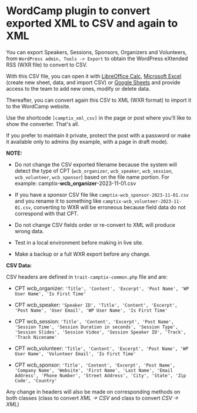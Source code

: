 # WordCamp plugin to convert exported XML to CSV and again to XML

You can export Speakers, Sessions, Sponsors, Organizers and Volunteers, from `WordPress admin, Tools -> Export` to obtain the WordPress eXtended RSS (WXR file) to convert to CSV.

With this CSV file, you can open it with [LibreOffice Calc](https://www.libreoffice.org/download/download-libreoffice/), [Microsoft Excel](https://www.microsoft.com/en-gb/microsoft-365/excel) (create new sheet, data, and import CSV) or [Google Sheets](https://docs.google.com/spreadsheets/) and provide access to the team to add new ones, modify or delete data.

Thereafter, you can convert again this CSV to XML (WXR format) to import it to the WordCamp website.

Use the shortcode `[camptix_xml_csv]` in the page or post where you'll like to show the converter. That's all.

If you prefer to maintain it private, protect the post with a password or make it available only to admins (by example, with a page in draft mode).

**NOTE:**

* Do not change the CSV exported filename because the system will detect the type of CPT (`wcb_organizer`, `wcb_speaker`, `wcb_session`, `wcb_volunteer`, `wcb_sponsor`) based on the file name portion. For example: camptix-**wcb_organizer**-2023-11-01.csv

* If you have a sponsor CSV file like `camptix-wcb_sponsor-2023-11-01.csv` and you rename it to something like `camptix-wcb_volunteer-2023-11-01.csv`, converting to WXR will be erroneous because field data do not correspond with that CPT.

* Do not change CSV fields order or re-convert to XML will produce wrong data.

* Test in a local environment before making in live site.

* Make a backup or a full WXR export before any change.

**CSV Data:**

CSV headers are defined in `trait-camptix-common.php` file and are:

* CPT wcb_organizer: `'Title', 'Content', 'Excerpt', 'Post Name', 'WP User Name', 'Is First Time'`

* CPT wcb_speaker: `'Speaker ID', 'Title', 'Content', 'Excerpt', 'Post Name', 'User Email', 'WP User Name', 'Is First Time'`

* CPT wcb_session: `'Title', 'Content', 'Excerpt', 'Post Name', 'Session Time', 'Session Duration in seconds', 'Session Type', 'Session Slides', 'Session Video', 'Session Speaker ID', 'Track', 'Track Nicename'`

* CPT wcb_volunteer: `'Title', 'Content', 'Excerpt', 'Post Name', 'WP User Name', 'Volunteer Email', 'Is First Time'`

* CPT wcb_sponsor: `'Title', 'Content', 'Excerpt', 'Post Name', 'Company Name', 'Website', 'First Name', 'Last Name', 'Email Address', 'Phone Number', 'Street Address', 'City', 'State', 'Zip Code', 'Country'`

Any change in headers will also be made on corresponding methods on both classes (class to convert *XML -> CSV* and class to convert *CSV -> XML*)
